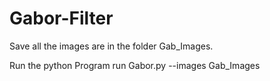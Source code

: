 # Gabor-Filter

Save all the images are in the folder Gab_Images.


Run the python Program  run Gabor.py --images Gab_Images
